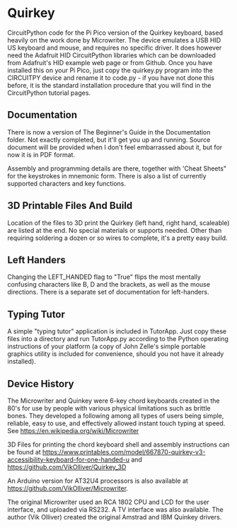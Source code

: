 # Quirkey

CircuitPython code for the Pi Pico version of the Quirkey keyboard, based heavily on the work done by Microwriter. The device emulates a USB HID US keyboard and mouse, and requires no specific driver. It does however need the Adafruit HID CircuitPython libraries which can be downloaded from Adafruit's HID example web page or from Github. Once you have installed this on your Pi Pico, just copy the quirkey.py program into the CIRCUITPY device and rename it to code.py - if you have not done this before, it is the standard installation procedure that you will find in the CircuitPython tutorial pages.

## Documentation

There is now a version of The Beginner's Guide in the Documentation folder. Not exactly completed, but it'll get you up and running. Source document will be provided when I don't feel embarrassed about it, but for now it is in PDF format.

Assembly and programming details are there, together with 'Cheat Sheets" for the keystrokes in mnemonic form. There is also a list of currently supported characters and key functions.

## 3D Printable Files And Build

Location of the files to 3D print the Quirkey (left hand, right hand, scaleable) are listed at the end. No special materials or supports needed. Other than requiring soldering a dozen or so wires to complete, it's a pretty easy build.

## Left Handers

Changing the LEFT_HANDED flag to "True" flips the most mentally confusing characters like B, D and the brackets, as well as the mouse directions. There is a separate set of documentation for left-handers.

## Typing Tutor

A simple "typing tutor" application is included in TutorApp. Just copy these files into a directory and run TutorApp.py according to the Python operating instructions of your platform (a copy of John Zelle's simple portable graphics utility is included for convenience, should you not have it already installed).

## Device History

The Microwriter and Quinkey were 6-key chord keyboards created in the 80's for use by people with various physical limitations such as brittle bones. They developed a following among all types of users being simple, reliable, easy to use, and effectively allowed instant touch typing at speed. See https://en.wikipedia.org/wiki/Microwriter

3D Files for printing the chord keyboard shell and assembly instructions can be found at https://www.printables.com/model/667870-quirkey-v3-accessibility-keyboard-for-one-handed-u and https://github.com/VikOlliver/Quirkey_3D

An Arduino version for AT32U4 processors is also available at https://github.com/VikOlliver/Microwriter.

The original Microwriter used an RCA 1802 CPU and LCD for the user interface, and uploaded via RS232. A TV interface was also available. The author (Vik Olliver) created the original Amstrad and IBM Quinkey drivers.
